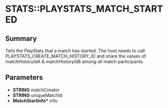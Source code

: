 # STATS::PLAYSTATS_MATCH_STARTED

## Summary
Tells the PlayStats that a match has started.
The host needs to call PLAYSTATS_CREATE_MATCH_HISTORY_ID and share the values
of matchHistoryIdA & matchHistoryIdB among all match participants.

## Parameters
* **STRING** matchCreator
* **STRING** uniqueMatchId
* **MatchStartInfo\*** info